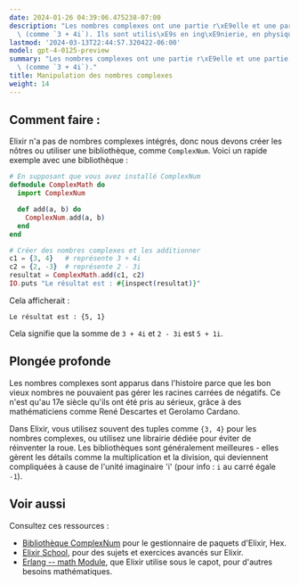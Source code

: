 ```yaml
---
date: 2024-01-26 04:39:06.475238-07:00
description: "Les nombres complexes ont une partie r\xE9elle et une partie imaginaire\
  \ (comme `3 + 4i`). Ils sont utilis\xE9s en ing\xE9nierie, en physique et pour certains\u2026"
lastmod: '2024-03-13T22:44:57.320422-06:00'
model: gpt-4-0125-preview
summary: "Les nombres complexes ont une partie r\xE9elle et une partie imaginaire\
  \ (comme `3 + 4i`)."
title: Manipulation des nombres complexes
weight: 14
---
```


## Comment faire :
Elixir n'a pas de nombres complexes intégrés, donc nous devons créer les nôtres ou utiliser une bibliothèque, comme `ComplexNum`. Voici un rapide exemple avec une bibliothèque :

```elixir
# En supposant que vous avez installé ComplexNum
defmodule ComplexMath do
  import ComplexNum

  def add(a, b) do
    ComplexNum.add(a, b)
  end
end

# Créer des nombres complexes et les additionner
c1 = {3, 4}   # représente 3 + 4i
c2 = {2, -3}  # représente 2 - 3i
resultat = ComplexMath.add(c1, c2)
IO.puts "Le résultat est : #{inspect(resultat)}"
```

Cela afficherait :
```
Le résultat est : {5, 1}
```

Cela signifie que la somme de `3 + 4i` et `2 - 3i` est `5 + 1i`.

## Plongée profonde
Les nombres complexes sont apparus dans l'histoire parce que les bon vieux nombres ne pouvaient pas gérer les racines carrées de négatifs. Ce n'est qu'au 17e siècle qu'ils ont été pris au sérieux, grâce à des mathématiciens comme René Descartes et Gerolamo Cardano.

Dans Elixir, vous utilisez souvent des tuples comme `{3, 4}` pour les nombres complexes, ou utilisez une librairie dédiée pour éviter de réinventer la roue. Les bibliothèques sont généralement meilleures - elles gèrent les détails comme la multiplication et la division, qui deviennent compliquées à cause de l'unité imaginaire 'i' (pour info : `i` au carré égale `-1`).

## Voir aussi
Consultez ces ressources :
- [Bibliothèque ComplexNum](https://hex.pm/packages/complex_num) pour le gestionnaire de paquets d'Elixir, Hex.
- [Elixir School](https://elixirschool.com/en/), pour des sujets et exercices avancés sur Elixir.
- [Erlang -- math Module](http://erlang.org/doc/man/math.html), que Elixir utilise sous le capot, pour d'autres besoins mathématiques.
